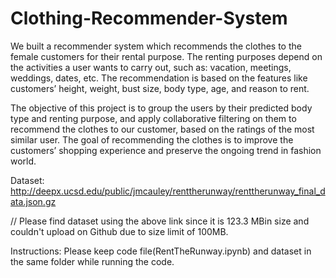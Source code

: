 # Clothing-Recommender-System

We built a recommender system which recommends the clothes to the female customers for their rental purpose. The renting purposes depend on the activities a user wants to carry out, such as: vacation, meetings, weddings, dates, etc. The recommendation is based on the features like customers’ height, weight, bust size, body type, age, and reason to rent. 

The objective of this project is to group the users by their predicted body type and renting purpose, and apply collaborative filtering on them to recommend the clothes to our customer, based on the ratings of the most similar user. The goal of recommending the clothes is to improve the customers’ shopping experience and preserve the ongoing trend in fashion world.

Dataset: http://deepx.ucsd.edu/public/jmcauley/renttherunway/renttherunway_final_data.json.gz

// Please find dataset using the above link since it is 123.3 MBin size and couldn't upload on Github due to size limit of 100MB.

Instructions: Please keep code file(RentTheRunway.ipynb) and dataset in the same folder while running the code.
